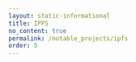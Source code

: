 ```yaml
---
layout: static-informational
title: IPFS
no_content: true
permalink: /notable_projects/ipfs
order: 5
---
```

